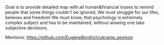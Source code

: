 Goal is to provide detailed map with all human&financial losses to remind people that some things couldn't be ignored. We must struggle for our lifes, believes and freedom! 
We must know, that psychology is extremely complex subject and has to be maintained, without alowing one take subjective decisions.

Mentions:
  https://github.com/EugeneBorshch/ukraine_geojson
